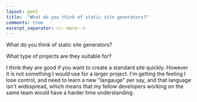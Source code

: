 ```yaml
---
layout: post
title:  "What do you think of static site generators?"
comments: true
excerpt_separator: <!--more-->
---
```


What do you think of static site generators?

What type of projects are they suitable for?
<!--more-->

I think they are good if you want to create a standard site quickly. However it is not something I would use for a larger project.
I'm getting the feeling I lose control, and need to learn a new "langauge" per say, and that language isn't widespread, which means that my fellow developers working on the same team would have a harder time understanding.